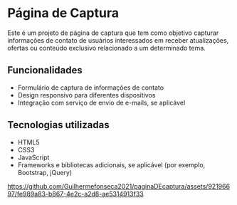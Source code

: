 # Página de Captura

Este é um projeto de página de captura que tem como objetivo capturar informações de contato de usuários interessados em receber atualizações, ofertas ou conteúdo exclusivo relacionado a um determinado tema.

## Funcionalidades

- Formulário de captura de informações de contato
- Design responsivo para diferentes dispositivos
- Integração com serviço de envio de e-mails, se aplicável

## Tecnologias utilizadas

- HTML5
- CSS3
- JavaScript
- Frameworks e bibliotecas adicionais, se aplicável (por exemplo, Bootstrap, jQuery)


https://github.com/Guilhermefonseca2021/paginaDEcaptura/assets/92196697/fe989a83-b867-4e2c-a2d8-ae5314913f33

